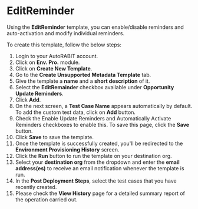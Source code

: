 # EditReminder

Using the **EditReminder** template, you can enable/disable reminders and auto-activation and modify individual reminders.

To create this template, follow the below steps:

1. Login to your AutoRABIT account.
2. Click on **Env. Pro.** module.
3. Click on **Create New Template**.
4. Go to the **Create Unsupported Metadata Template** tab.
5. Give the template a **name** and a **short description** of it.
6. Select the **EditRemainder** checkbox available under **Opportunity Update Reminders**.
7. Click **Add**.
8. On the next screen, a **Test Case Name** appears automatically by default. To add the custom test data, click on **Add** button.&#x20;
9. Check the Enable Update Reminders and Automatically Activate Reminders checkboxes to enable this. To save this page, click the **Save** button.
10. Click **Save** to save the template.
11. Once the template is successfully created, you'll be redirected to the **Environment Provisioning History** screen.
12. Click the **Run** button to run the template on your destination org.
13. Select your **destination org** from the dropdown and enter the **email address(es)** to receive an email notification whenever the template is run.
14. In the **Post Deployment Steps**, select the test cases that you have recently created.&#x20;
15. Please check the **View History** page for a detailed summary report of the operation carried out.
